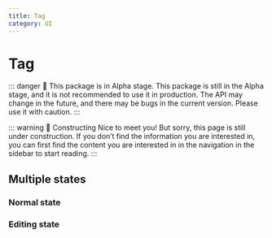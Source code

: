 ```yaml
---
title: Tag
category: UI
---
```


<script setup>
import { NuTag } from '@nolebase/ui'
</script>

# Tag <Badge type="danger" text="Alpha" />

::: danger 🛑 This package is in Alpha stage.
This package is still in the Alpha stage, and it is not recommended to use it in production. The API may change in the future, and there may be bugs in the current version. Please use it with caution.
:::

::: warning 🚧 Constructing
Nice to meet you! But sorry, this page is still under construction. If you don’t find the information you are interested in, you can first find the content you are interested in in the navigation in the sidebar to start reading.
:::

## Multiple states

### Normal state

<div class="my-2 flex gap-2">
  <NuTag :tag="{ content: 'Tag Content' }" />
  <NuTag :tag="{ content: 'Tag Content 1' }" />
  <NuTag :tag="{ content: 'Tag Content 2' }" />
  <NuTag :tag="{ content: 'Tag Content 3' }" />
</div>

### Editing state

<div class="my-2 flex gap-2">
  <NuTag :tag="{ content: 'Tag Content' }" :editing="true" />
  <NuTag :tag="{ content: 'Tag Content 1' }" :editing="true" />
  <NuTag :tag="{ content: 'Tag Content 2' }" :editing="true" />
  <NuTag :tag="{ content: 'Tag Content 3' }" :editing="true" />
</div>
